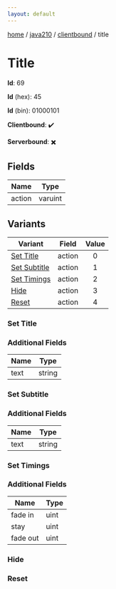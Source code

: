 ```yaml
---
layout: default
---
```


[home](/)  /  [java210](/protocol/java210)  /  [clientbound](/protocol/java210/clientbound)  /  title

# Title

**Id**: 69

**Id** (hex): 45

**Id** (bin): 01000101

**Clientbound**: ✔️

**Serverbound**: ✖️

## Fields

Name | Type
---|---
action | varuint

## Variants

Variant | Field | Value
---|---|:---:
[Set Title](#set_title) | action | 0
[Set Subtitle](#set_subtitle) | action | 1
[Set Timings](#set_timings) | action | 2
[Hide](#hide) | action | 3
[Reset](#reset) | action | 4

### Set Title

### Additional Fields

Name | Type
---|---
text | string

### Set Subtitle

### Additional Fields

Name | Type
---|---
text | string

### Set Timings

### Additional Fields

Name | Type
---|---
fade in | uint
stay | uint
fade out | uint

### Hide

### Reset

